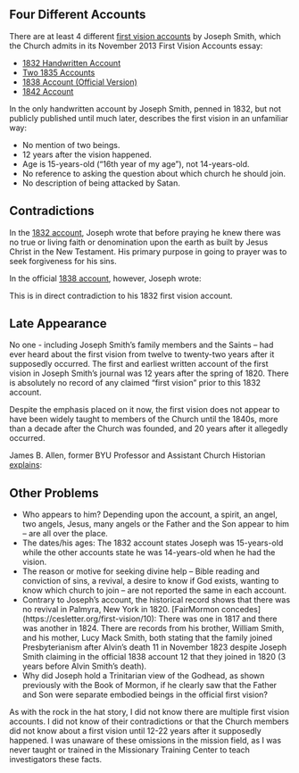 <RedTitleBar
  title="First Vision"
  subtitle="Concerns & Questions"
/>

<QuoteWithReference
  quote="Our whole strength rests on the validity of that [first] vision. It either occurred or it did not occur. If it did not, then this work is a fraud. If it did, then it is the most important and wonderful work under the heavens."
  attribution="President Gordon B. Hinckley"
  source="The Marvelous Foundation of our Faith"
  link="https://www.cesletter.org/first-vision/1"
/>

## Four Different Accounts

There are at least 4 different [first vision accounts](https://www.cesletter.org/first-vision) by Joseph Smith, which the Church admits in its November 2013 First Vision Accounts essay:

* [1832 Handwritten Account](https://www.cesletter.org/first-vision/3)
* [Two 1835 Accounts](https://www.cesletter.org/first-vision/4)
* [1838 Account (Official Version)](https://www.cesletter.org/first-vision/5)
* [1842 Account](https://www.cesletter.org/first-vision/6)

In the only handwritten account by Joseph Smith, penned in 1832, but not publicly published until much later, describes the first vision in an unfamiliar way:

<IndentedQuote quote="...and while in the attitude of calling upon the Lord in the 16th year of my age a piller of fire light above the brightness of the sun at noon day come down from above and rested upon me and I was filled with the spirit of god and the Lord opened the heavens upon me and I saw the Lord and he spake unto me saying Joseph my son thy sins are forgiven thee. Go thy way walk in my statutes and keep my commandments behold I am the Lord of glory I was crucifyed for the world that all those who believe on my name may have Eternal life..." />

* No mention of two beings.
* 12 years after the vision happened.
* Age is 15-years-old (“16th year of my age”), not 14-years-old.
* No reference to asking the question about which church he should join.
* No description of being attacked by Satan.

## Contradictions

In the [1832 account](https://www.cesletter.org/first-vision/3), Joseph wrote that before praying he knew there was no true or living faith or denomination upon the earth as built by Jesus Christ in the New Testament. His primary purpose in going to prayer was to seek forgiveness for his sins.

<IndentedQuote quote="...by searching the scriptures I found that mankind did not come unto the Lord but that they had apostatized from the true and living faith, and there was no society or denomination that was built upon the gospel of Jesus Christ..." />

In the official [1838 account](https://www.cesletter.org/first-vision/5), however, Joseph wrote:

<IndentedQuote quote='My object in going to inquire of the Lord was to know which of all the sects was right, that I might know which to join"..."(for at this time it had never entered into my heart that all were wrong).' />

This is in direct contradiction to his 1832 first vision account.

## Late Appearance

No one - including Joseph Smith’s family members and the Saints – had ever heard about the first vision from twelve to twenty-two years after it supposedly occurred. The first and earliest written account of the first vision in Joseph Smith’s journal was 12 years after the spring of 1820. There is absolutely no record of any claimed “first vision” prior to this 1832 account.

Despite the emphasis placed on it now, the first vision does not appear to have been widely taught to members of the Church until the 1840s, more than a decade after the Church was founded, and 20 years after it allegedly occurred.

James B. Allen, former BYU Professor and Assistant Church Historian [explains](https://www.cesletter.org/first-vision/9):

<IndentedQuote quote="There is little if any evidence, however, that by the early 1830’s Joseph Smith was telling the story in public. At least if he were telling it, no one seemed to consider it important enough to have recorded it at the time, and no one was criticizing him for it. Not even in his own history did Joseph Smith mention being criticized in this period for telling the story of the first vision...The fact that none of the available contemporary writings about Joseph Smith in the 1830’s, none of the publications of the Church in that decade, and no contemporary journal or correspondence yet discovered mentions the story of the first vision is convincing evidence that at best it received only limited circulation in those early days." />

## Other Problems

<ul>
  <li>Who appears to him? Depending upon the account, a spirit, an angel, two angels, Jesus, many angels or the Father and the Son appear to him – are all over the place.</li>
  <li>The dates/his ages: The 1832 account states Joseph was 15-years-old while the other accounts state he was 14-years-old when he had the vision.</li>
  <li>The reason or motive for seeking divine help – Bible reading and conviction of sins, a revival, a desire to know if God exists, wanting to know which church to join – are not reported the same in each account.</li>
  <li>
    Contrary to Joseph’s account, the historical record shows that there was no revival in Palmyra, New York in 1820. [FairMormon concedes](https://cesletter.org/first-vision/10):
    <IndentedQuote quote="While these revivals did not occur in Palmyra itself, their mention in the local newspaper would have given Joseph Smith the sense that there was substantial revival activity in the region." className="py-3" />
    There was one in 1817 and there was another in 1824. There are records from his brother, William Smith, and his mother, Lucy Mack Smith, both stating that the family joined Presbyterianism after Alvin’s death 11 in November 1823 despite Joseph Smith claiming in the official 1838 account 12 that they joined in 1820 (3 years before Alvin Smith’s death).
  </li>
  <li>Why did Joseph hold a Trinitarian view of the Godhead, as shown previously with the Book of Mormon, if he clearly saw that the Father and Son were separate embodied beings in the official first vision?</li>
</ul>

As with the rock in the hat story, I did not know there are multiple first vision accounts. I did not know of their contradictions or that the Church members did not know about a first vision until 12-22 years after it supposedly happened. I was unaware of these omissions in the mission field, as I was never taught or trained in the Missionary Training Center to teach investigators these facts.